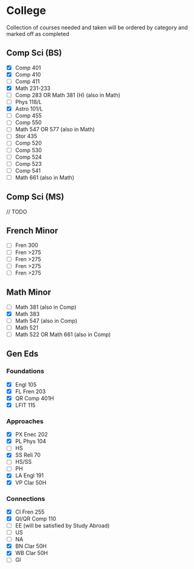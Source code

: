 # College

Collection of courses needed and taken will be ordered by category and marked
off as completed

## Comp Sci (BS)

 - [x] Comp 401
 - [x] Comp 410
 - [ ] Comp 411
 - [x] Math 231-233
 - [ ] Comp 283 OR Math 381 (H) (also in Math)
 - [ ] Phys 118/L
 - [x] Astro 101/L
 - [ ] Comp 455
 - [ ] Comp 550
 - [ ] Math 547 OR 577 (also in Math)
 - [ ] Stor 435
 - [ ] Comp 520
 - [ ] Comp 530
 - [ ] Comp 524
 - [ ] Comp 523
 - [ ] Comp 541
 - [ ] Math 661 (also in Math)

## Comp Sci (MS)

// TODO

## French Minor

 - [ ] Fren 300
 - [ ] Fren >275
 - [ ] Fren >275
 - [ ] Fren >275
 - [ ] Fren >275

## Math Minor

 - [ ] Math 381 (also in Comp)
 - [x] Math 383
 - [ ] Math 547 (also in Comp)
 - [ ] Math 521
 - [ ] Math 522 OR Math 661 (also in Comp)

## Gen Eds

### Foundations

 - [x] Engl 105
 - [x] FL Fren 203
 - [x] QR Comp 401H
 - [x] LFIT 115

### Approaches

 - [x] PX Enec 202
 - [x] PL Phys 104
 - [ ] HS
 - [x] SS Reli 70
 - [ ] HS/SS
 - [ ] PH
 - [x] LA Engl 191
 - [x] VP Clar 50H

### Connections

 - [x] CI Fren 255
 - [x] QI/QR Comp 110
 - [ ] EE (will be satisfied by Study Abroad)
 - [ ] US
 - [ ] NA
 - [x] BN Clar 50H
 - [x] WB Clar 50H
 - [ ] GI
